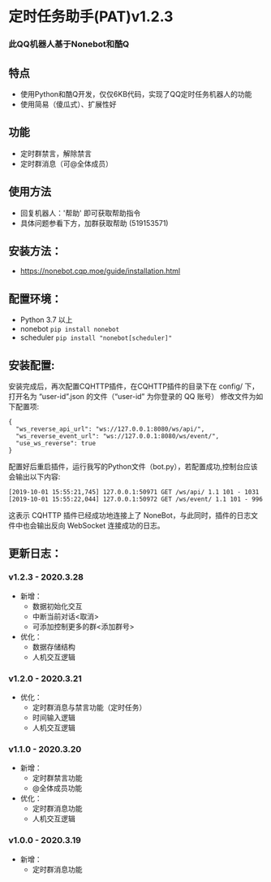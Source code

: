 # 定时任务助手(PAT)v1.2.3
### 此QQ机器人基于Nonebot和酷Q

## 特点
- 使用Python和酷Q开发，仅仅6KB代码，实现了QQ定时任务机器人的功能
- 使用简易（傻瓜式）、扩展性好

## 功能
- 定时群禁言，解除禁言
- 定时群消息（可@全体成员）

## 使用方法
- 回复机器人：'帮助' 即可获取帮助指令
- 具体问题参看下方，加群获取帮助 (519153571)

## 安装方法：
- https://nonebot.cqp.moe/guide/installation.html

## 配置环境：
- Python 3.7 以上
- nonebot ```pip install nonebot```
- scheduler ```pip install "nonebot[scheduler]"```

## 安装配置:
安装完成后，再次配置CQHTTP插件，在CQHTTP插件的目录下在 config/ 下，打开名为 “user-id”.json 的文件（“user-id” 为你登录的 QQ 账号）
修改文件为如下配置项:
```
{
  "ws_reverse_api_url": "ws://127.0.0.1:8080/ws/api/",
  "ws_reverse_event_url": "ws://127.0.0.1:8080/ws/event/",
  "use_ws_reverse": true
}
```
配置好后重启插件，运行我写的Python文件（bot.py），若配置成功,控制台应该会输出以下内容:

```
[2019-10-01 15:55:21,745] 127.0.0.1:50971 GET /ws/api/ 1.1 101 - 1031
[2019-10-01 15:55:22,044] 127.0.0.1:50972 GET /ws/event/ 1.1 101 - 996
```

这表示 CQHTTP 插件已经成功地连接上了 NoneBot，与此同时，插件的日志文件中也会输出反向 WebSocket 连接成功的日志。


## 更新日志：

### v1.2.3 - 2020.3.28
- 新增：
    - 数据初始化交互
    - 中断当前对话<取消>
    - 可添加控制更多的群<添加群号>
- 优化：
    - 数据存储结构
    - 人机交互逻辑
### v1.2.0 - 2020.3.21
- 优化：
    - 定时群消息与禁言功能（定时任务）
    - 时间输入逻辑
    - 人机交互逻辑
### v1.1.0 - 2020.3.20
- 新增：
    - 定时群禁言功能
    - @全体成员功能
- 优化：
    - 定时群消息功能
    - 人机交互逻辑
### v1.0.0 - 2020.3.19
- 新增：
    - 定时群消息功能
